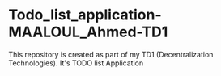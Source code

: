 # Todo_list_application-MAALOUL_Ahmed-TD1
This repository is created as part of my TD1 (Decentralization Technologies). It's TODO list Application
